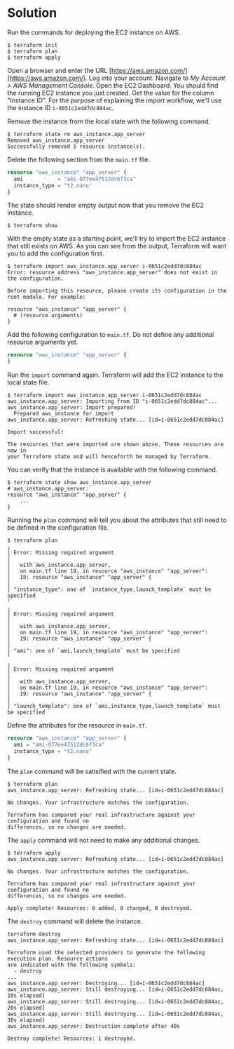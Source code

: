 # Solution

Run the commands for deploying the EC2 instance on AWS.

```
$ terraform init
$ terraform plan
$ terraform apply
```

Open a browser and enter the URL [https://aws.amazon.com/](https://aws.amazon.com/). Log into your account. Navigate to _My Account > AWS Management Console_. Open the EC2 Dashboard. You should find the running EC2 instance you just created. Get the value for the column "Instance ID". For the purpose of explaining the import workflow, we'll use the instance ID `i-0651c2edd7dc884ac`.

Remove the instance from the local state with the following command.

```
$ terraform state rm aws_instance.app_server
Removed aws_instance.app_server
Successfully removed 1 resource instance(s).
```

Delete the following section from the `main.tf` file.

```terraform
resource "aws_instance" "app_server" {
  ami           = "ami-077ee47512dc6f3ca"
  instance_type = "t2.nano"
}
```

The state should render empty output now that you remove the EC2 instance.

```
$ terraform show
```

With the empty state as a starting point, we'll try to import the EC2 instance that still exists on AWS. As you can see from the output, Terraform will want you to add the configuration first.

```
$ terraform import aws_instance.app_server i-0651c2edd7dc884ac
Error: resource address "aws_instance.app_server" does not exist in the configuration.

Before importing this resource, please create its configuration in the root module. For example:

resource "aws_instance" "app_server" {
  # (resource arguments)
}
```

Add the following configuration to `main.tf`. Do not define any additional resource arguments yet.

```terraform
resource "aws_instance" "app_server" {
}
```

Run the `import` command again. Terraform will add the EC2 instance to the local state file.

```
$ terraform import aws_instance.app_server i-0651c2edd7dc884ac
aws_instance.app_server: Importing from ID "i-0651c2edd7dc884ac"...
aws_instance.app_server: Import prepared!
  Prepared aws_instance for import
aws_instance.app_server: Refreshing state... [id=i-0651c2edd7dc884ac]

Import successful!

The resources that were imported are shown above. These resources are now in
your Terraform state and will henceforth be managed by Terraform.
```

You can verify that the instance is available with the following command.

```
$ terraform state show aws_instance.app_server
# aws_instance.app_server:
resource "aws_instance" "app_server" {
    ...
}
```

Running the `plan` command will tell you about the attributes that still need to be defined in the configuration file.

```
$ terraform plan
╷
│ Error: Missing required argument
│
│   with aws_instance.app_server,
│   on main.tf line 19, in resource "aws_instance" "app_server":
│   19: resource "aws_instance" "app_server" {
│
│ "instance_type": one of `instance_type,launch_template` must be specified
╵
╷
│ Error: Missing required argument
│
│   with aws_instance.app_server,
│   on main.tf line 19, in resource "aws_instance" "app_server":
│   19: resource "aws_instance" "app_server" {
│
│ "ami": one of `ami,launch_template` must be specified
╵
╷
│ Error: Missing required argument
│
│   with aws_instance.app_server,
│   on main.tf line 19, in resource "aws_instance" "app_server":
│   19: resource "aws_instance" "app_server" {
│
│ "launch_template": one of `ami,instance_type,launch_template` must be specified
```

Define the attributes for the resource in `main.tf`.

```terraform
resource "aws_instance" "app_server" {
  ami = "ami-077ee47512dc6f3ca"
  instance_type = "t2.nano"
}
```

The `plan` command will be satisified with the current state.

```
$ terraform plan
aws_instance.app_server: Refreshing state... [id=i-0651c2edd7dc884ac]

No changes. Your infrastructure matches the configuration.

Terraform has compared your real infrastructure against your configuration and found no
differences, so no changes are needed.
```

The `apply` command will not need to make any additional changes.

```
$ terraform apply
aws_instance.app_server: Refreshing state... [id=i-0651c2edd7dc884ac]

No changes. Your infrastructure matches the configuration.

Terraform has compared your real infrastructure against your configuration and found no
differences, so no changes are needed.

Apply complete! Resources: 0 added, 0 changed, 0 destroyed.
```

The `destroy` command will delete the instance.

```
terraform destroy
aws_instance.app_server: Refreshing state... [id=i-0651c2edd7dc884ac]

Terraform used the selected providers to generate the following execution plan. Resource actions
are indicated with the following symbols:
  - destroy
...
aws_instance.app_server: Destroying... [id=i-0651c2edd7dc884ac]
aws_instance.app_server: Still destroying... [id=i-0651c2edd7dc884ac, 10s elapsed]
aws_instance.app_server: Still destroying... [id=i-0651c2edd7dc884ac, 20s elapsed]
aws_instance.app_server: Still destroying... [id=i-0651c2edd7dc884ac, 30s elapsed]
aws_instance.app_server: Destruction complete after 40s

Destroy complete! Resources: 1 destroyed.
```
